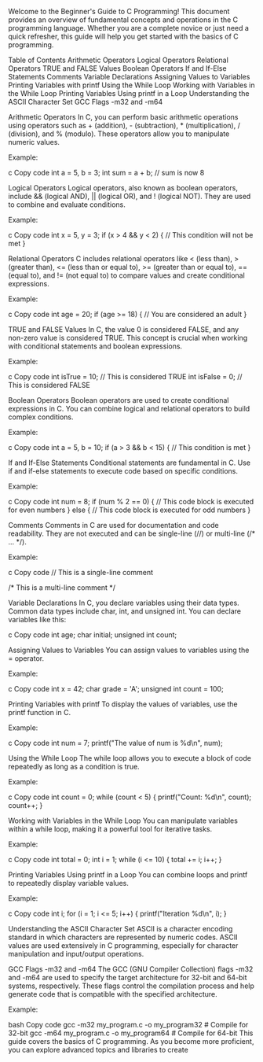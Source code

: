 Welcome to the Beginner's Guide to C Programming! This document provides an overview of fundamental concepts and operations in the C programming language. Whether you are a complete novice or just need a quick refresher, this guide will help you get started with the basics of C programming.

Table of Contents
Arithmetic Operators
Logical Operators
Relational Operators
TRUE and FALSE Values
Boolean Operators
If and If-Else Statements
Comments
Variable Declarations
Assigning Values to Variables
Printing Variables with printf
Using the While Loop
Working with Variables in the While Loop
Printing Variables Using printf in a Loop
Understanding the ASCII Character Set
GCC Flags -m32 and -m64
<a name="arithmetic-operators"></a>

Arithmetic Operators
In C, you can perform basic arithmetic operations using operators such as + (addition), - (subtraction), * (multiplication), / (division), and % (modulo). These operators allow you to manipulate numeric values.

Example:

c
Copy code
int a = 5, b = 3;
int sum = a + b;  // sum is now 8
<a name="logical-operators"></a>

Logical Operators
Logical operators, also known as boolean operators, include && (logical AND), || (logical OR), and ! (logical NOT). They are used to combine and evaluate conditions.

Example:

c
Copy code
int x = 5, y = 3;
if (x > 4 && y < 2) {
    // This condition will not be met
}
<a name="relational-operators"></a>

Relational Operators
C includes relational operators like < (less than), > (greater than), <= (less than or equal to), >= (greater than or equal to), == (equal to), and != (not equal to) to compare values and create conditional expressions.

Example:

c
Copy code
int age = 20;
if (age >= 18) {
    // You are considered an adult
}
<a name="true-and-false-values"></a>

TRUE and FALSE Values
In C, the value 0 is considered FALSE, and any non-zero value is considered TRUE. This concept is crucial when working with conditional statements and boolean expressions.

Example:

c
Copy code
int isTrue = 10; // This is considered TRUE
int isFalse = 0; // This is considered FALSE
<a name="boolean-operators"></a>

Boolean Operators
Boolean operators are used to create conditional expressions in C. You can combine logical and relational operators to build complex conditions.

Example:

c
Copy code
int a = 5, b = 10;
if (a > 3 && b < 15) {
    // This condition is met
}
<a name="if-and-if-else-statements"></a>

If and If-Else Statements
Conditional statements are fundamental in C. Use if and if-else statements to execute code based on specific conditions.

Example:

c
Copy code
int num = 8;
if (num % 2 == 0) {
    // This code block is executed for even numbers
} else {
    // This code block is executed for odd numbers
}
<a name="comments"></a>

Comments
Comments in C are used for documentation and code readability. They are not executed and can be single-line (//) or multi-line (/* ... */).

Example:

c
Copy code
// This is a single-line comment

/*
This is a
multi-line
comment
*/
<a name="variable-declarations"></a>

Variable Declarations
In C, you declare variables using their data types. Common data types include char, int, and unsigned int. You can declare variables like this:

c
Copy code
int age;
char initial;
unsigned int count;
<a name="assigning-values-to-variables"></a>

Assigning Values to Variables
You can assign values to variables using the = operator.

Example:

c
Copy code
int x = 42;
char grade = 'A';
unsigned int count = 100;
<a name="printing-variables-with-printf"></a>

Printing Variables with printf
To display the values of variables, use the printf function in C.

Example:

c
Copy code
int num = 7;
printf("The value of num is %d\n", num);
<a name="using-the-while-loop"></a>

Using the While Loop
The while loop allows you to execute a block of code repeatedly as long as a condition is true.

Example:

c
Copy code
int count = 0;
while (count < 5) {
    printf("Count: %d\n", count);
    count++;
}
<a name="working-with-variables-in-the-while-loop"></a>

Working with Variables in the While Loop
You can manipulate variables within a while loop, making it a powerful tool for iterative tasks.

Example:

c
Copy code
int total = 0;
int i = 1;
while (i <= 10) {
    total += i;
    i++;
}
<a name="printing-variables-using-printf-in-a-loop"></a>

Printing Variables Using printf in a Loop
You can combine loops and printf to repeatedly display variable values.

Example:

c
Copy code
int i;
for (i = 1; i <= 5; i++) {
    printf("Iteration %d\n", i);
}
<a name="understanding-the-ascii-character-set"></a>

Understanding the ASCII Character Set
ASCII is a character encoding standard in which characters are represented by numeric codes. ASCII values are used extensively in C programming, especially for character manipulation and input/output operations.

<a name="gcc-flags-m32-and-m64"></a>

GCC Flags -m32 and -m64
The GCC (GNU Compiler Collection) flags -m32 and -m64 are used to specify the target architecture for 32-bit and 64-bit systems, respectively. These flags control the compilation process and help generate code that is compatible with the specified architecture.

Example:

bash
Copy code
gcc -m32 my_program.c -o my_program32   # Compile for 32-bit
gcc -m64 my_program.c -o my_program64   # Compile for 64-bit
This guide covers the basics of C programming. As you become more proficient, you can explore advanced topics and libraries to create
